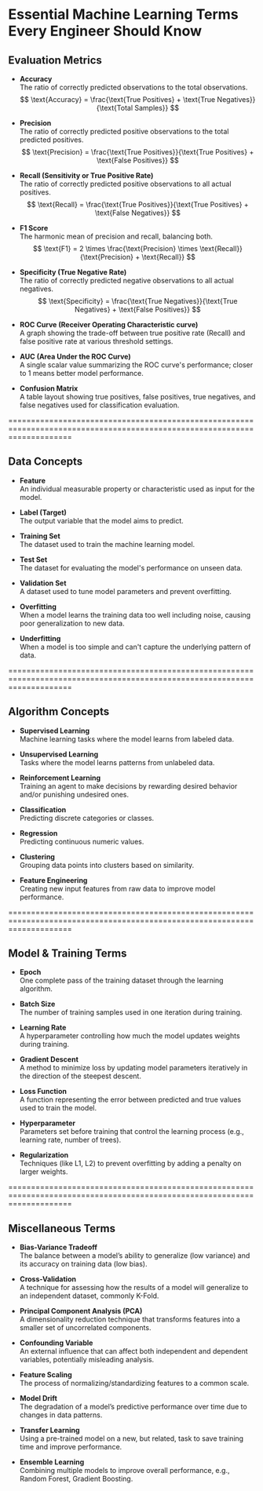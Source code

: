 # Essential Machine Learning Terms Every Engineer Should Know

## Evaluation Metrics

- **Accuracy**  
  The ratio of correctly predicted observations to the total observations.  
  $$
  \text{Accuracy} = \frac{\text{True Positives} + \text{True Negatives}}{\text{Total Samples}}
  $$

- **Precision**  
  The ratio of correctly predicted positive observations to the total predicted positives.  
  $$
  \text{Precision} = \frac{\text{True Positives}}{\text{True Positives} + \text{False Positives}}
  $$

- **Recall (Sensitivity or True Positive Rate)**  
  The ratio of correctly predicted positive observations to all actual positives.  
  $$
  \text{Recall} = \frac{\text{True Positives}}{\text{True Positives} + \text{False Negatives}}
  $$

- **F1 Score**  
  The harmonic mean of precision and recall, balancing both.  
  $$
  \text{F1} = 2 \times \frac{\text{Precision} \times \text{Recall}}{\text{Precision} + \text{Recall}}
  $$

- **Specificity (True Negative Rate)**  
  The ratio of correctly predicted negative observations to all actual negatives.  
  $$
  \text{Specificity} = \frac{\text{True Negatives}}{\text{True Negatives} + \text{False Positives}}
  $$

- **ROC Curve (Receiver Operating Characteristic curve)**  
  A graph showing the trade-off between true positive rate (Recall) and false positive rate at various threshold settings.

- **AUC (Area Under the ROC Curve)**  
  A single scalar value summarizing the ROC curve's performance; closer to 1 means better model performance.

- **Confusion Matrix**  
  A table layout showing true positives, false positives, true negatives, and false negatives used for classification evaluation.

==========================================================================================================================

## Data Concepts

- **Feature**  
  An individual measurable property or characteristic used as input for the model.

- **Label (Target)**  
  The output variable that the model aims to predict.

- **Training Set**  
  The dataset used to train the machine learning model.

- **Test Set**  
  The dataset for evaluating the model's performance on unseen data.

- **Validation Set**  
  A dataset used to tune model parameters and prevent overfitting.

- **Overfitting**  
  When a model learns the training data too well including noise, causing poor generalization to new data.

- **Underfitting**  
  When a model is too simple and can't capture the underlying pattern of data.

==========================================================================================================================

## Algorithm Concepts

- **Supervised Learning**  
  Machine learning tasks where the model learns from labeled data.

- **Unsupervised Learning**  
  Tasks where the model learns patterns from unlabeled data.

- **Reinforcement Learning**  
  Training an agent to make decisions by rewarding desired behavior and/or punishing undesired ones.

- **Classification**  
  Predicting discrete categories or classes.

- **Regression**  
  Predicting continuous numeric values.

- **Clustering**  
  Grouping data points into clusters based on similarity.

- **Feature Engineering**  
  Creating new input features from raw data to improve model performance.

==========================================================================================================================

## Model & Training Terms

- **Epoch**  
  One complete pass of the training dataset through the learning algorithm.

- **Batch Size**  
  The number of training samples used in one iteration during training.

- **Learning Rate**  
  A hyperparameter controlling how much the model updates weights during training.

- **Gradient Descent**  
  A method to minimize loss by updating model parameters iteratively in the direction of the steepest descent.

- **Loss Function**  
  A function representing the error between predicted and true values used to train the model.

- **Hyperparameter**  
  Parameters set before training that control the learning process (e.g., learning rate, number of trees).

- **Regularization**  
  Techniques (like L1, L2) to prevent overfitting by adding a penalty on larger weights.

==========================================================================================================================

## Miscellaneous Terms

- **Bias-Variance Tradeoff**  
  The balance between a model’s ability to generalize (low variance) and its accuracy on training data (low bias).

- **Cross-Validation**  
  A technique for assessing how the results of a model will generalize to an independent dataset, commonly K-Fold.

- **Principal Component Analysis (PCA)**  
  A dimensionality reduction technique that transforms features into a smaller set of uncorrelated components.

- **Confounding Variable**  
  An external influence that can affect both independent and dependent variables, potentially misleading analysis.

- **Feature Scaling**  
  The process of normalizing/standardizing features to a common scale.

- **Model Drift**  
  The degradation of a model’s predictive performance over time due to changes in data patterns.

- **Transfer Learning**  
  Using a pre-trained model on a new, but related, task to save training time and improve performance.

- **Ensemble Learning**  
  Combining multiple models to improve overall performance, e.g., Random Forest, Gradient Boosting.

